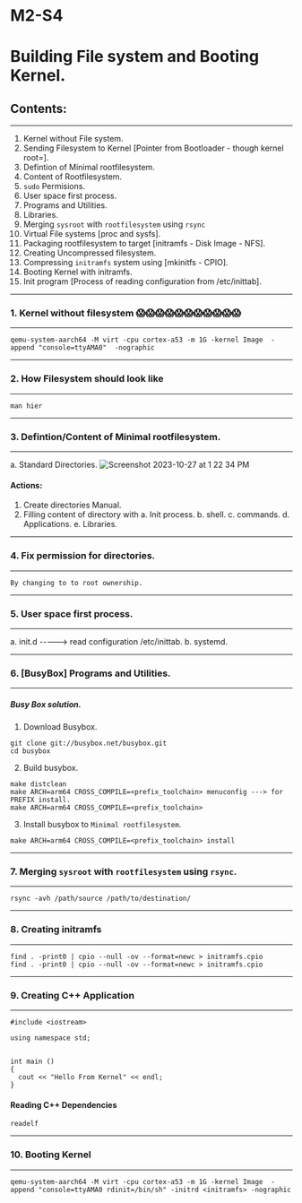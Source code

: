 # M2-S4

# Building File system and Booting Kernel.


## Contents:
----------------------------------------------------------------------------------------------------------------------------------------------------------------------------------------------------------
1. Kernel without File system.
2. Sending Filesystem to Kernel [Pointer from Bootloader - though kernel root=<command>].
3. Defintion of Minimal rootfilesystem.
4. Content of Rootfilesystem.
5. `sudo` Permisions.
6. User space first process.
7. Programs and Utilities.
8. Libraries.
9. Merging `sysroot` with `rootfilesystem` using `rsync`
10. Virtual File systems [proc and sysfs].
11. Packaging rootfilesystem to target [initramfs - Disk Image - NFS].
12. Creating Uncompressed filesystem.
13. Compressing `initramfs` system using [mkinitfs - CPIO].
14. Booting Kernel with initramfs.
15. Init program [Process of reading configuration from /etc/inittab].
----------------------------------------------------------------------------------------------------------------------------------------------------------------------------------------------------------

### 1. Kernel without filesystem 😱😱😱😱😱😱😱😱😱😱😱
----------------------------------------------------------------------------------------------------------------------------------------------------------------------------------------------------------

```
qemu-system-aarch64 -M virt -cpu cortex-a53 -m 1G -kernel Image  -append "console=ttyAMA0"  -nographic
```
----------------------------------------------------------------------------------------------------------------------------------------------------------------------------------------------------------
### 2. How Filesystem should look like
----------------------------------------------------------------------------------------------------------------------------------------------------------------------------------------------------------
```
man hier
```

----------------------------------------------------------------------------------------------------------------------------------------------------------------------------------------------------------
### 3. Defintion/Content of Minimal rootfilesystem.
----------------------------------------------------------------------------------------------------------------------------------------------------------------------------------------------------------
a. Standard Directories.
![Screenshot 2023-10-27 at 1 22 34 PM](https://github.com/embeddedlinuxworkshop/M2-S4/assets/139722851/e79bfce8-c634-4582-a315-cf7733e0d2bb)

#### Actions:
1. Create directories Manual.
2. Filling content of directory with
   a. Init process.
   b. shell.
   c. commands.
   d. Applications.
   e. Libraries.

----------------------------------------------------------------------------------------------------------------------------------------------------------------------------------------------------------

### 4. Fix permission for directories.

----------------------------------------------------------------------------------------------------------------------------------------------------------------------------------------------------------

```
By changing to to root ownership.
```
----------------------------------------------------------------------------------------------------------------------------------------------------------------------------------------------------------

### 5. User space first process.

----------------------------------------------------------------------------------------------------------------------------------------------------------------------------------------------------------

a. init.d -----> read configuration /etc/inittab.
b. systemd.

----------------------------------------------------------------------------------------------------------------------------------------------------------------------------------------------------------

### 6. [BusyBox] Programs and Utilities.

----------------------------------------------------------------------------------------------------------------------------------------------------------------------------------------------------------

##### Busy Box solution.

1. Download Busybox.

```
git clone git://busybox.net/busybox.git
cd busybox
```

2. Build busybox.


```
make distclean
make ARCH=arm64 CROSS_COMPILE=<prefix_toolchain> menuconfig ---> for PREFIX install.
make ARCH=arm64 CROSS_COMPILE=<prefix_toolchain>
```

3. Install busybox to `Minimal rootfilesystem`.

```
make ARCH=arm64 CROSS_COMPILE=<prefix_toolchain> install
```

----------------------------------------------------------------------------------------------------------------------------------------------------------------------------------------------------------

### 7. Merging `sysroot` with `rootfilesystem` using `rsync`.

----------------------------------------------------------------------------------------------------------------------------------------------------------------------------------------------------------

```
rsync -avh /path/source /path/to/destination/
```

----------------------------------------------------------------------------------------------------------------------------------------------------------------------------------------------------------

### 8. Creating initramfs

----------------------------------------------------------------------------------------------------------------------------------------------------------------------------------------------------------

```
find . -print0 | cpio --null -ov --format=newc > initramfs.cpio
find . -print0 | cpio --null -ov --format=newc > initramfs.cpio
```

----------------------------------------------------------------------------------------------------------------------------------------------------------------------------------------------------------


### 9. Creating C++ Application

----------------------------------------------------------------------------------------------------------------------------------------------------------------------------------------------------------


```
#include <iostream>

using namespace std;


int main ()
{
  cout << "Hello From Kernel" << endl;
}

```

#### Reading C++ Dependencies

```
readelf
```

----------------------------------------------------------------------------------------------------------------------------------------------------------------------------------------------------------

### 10. Booting Kernel

----------------------------------------------------------------------------------------------------------------------------------------------------------------------------------------------------------

```
qemu-system-aarch64 -M virt -cpu cortex-a53 -m 1G -kernel Image  -append "console=ttyAMA0 rdinit=/bin/sh" -initrd <initramfs> -nographic
```

